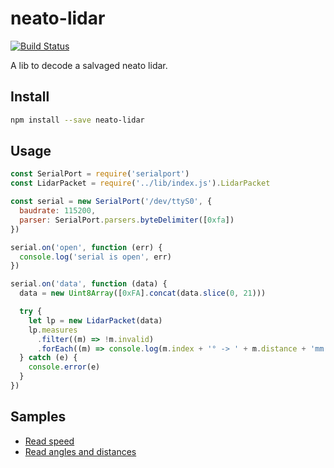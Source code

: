 # neato-lidar

[![Build Status](https://travis-ci.org/cgarnier/neato-lidar.svg?branch=master)](https://travis-ci.org/cgarnier/neato-lidar)

A lib to decode a salvaged neato lidar.


## Install

```bash
npm install --save neato-lidar
```

## Usage

```javascript
const SerialPort = require('serialport')
const LidarPacket = require('../lib/index.js').LidarPacket

const serial = new SerialPort('/dev/ttyS0', {
  baudrate: 115200,
  parser: SerialPort.parsers.byteDelimiter([0xfa])
})

serial.on('open', function (err) {
  console.log('serial is open', err)
})

serial.on('data', function (data) {
  data = new Uint8Array([0xFA].concat(data.slice(0, 21)))

  try {
    let lp = new LidarPacket(data)
    lp.measures
      .filter((m) => !m.invalid)
      .forEach((m) => console.log(m.index + '° -> ' + m.distance + 'mm'))
  } catch (e) {
    console.error(e)
  }
})
```

## Samples
  * [Read speed](https://github.com/cgarnier/neato-lidar/blob/feature/serial-tests/samples/speed.js)
  * [Read angles and distances](https://github.com/cgarnier/neato-lidar/blob/feature/serial-tests/samples/distances.js)
